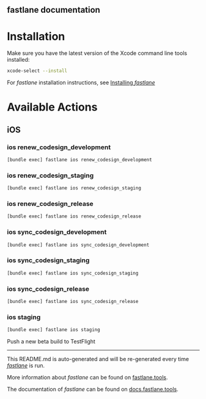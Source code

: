 fastlane documentation
----

# Installation

Make sure you have the latest version of the Xcode command line tools installed:

```sh
xcode-select --install
```

For _fastlane_ installation instructions, see [Installing _fastlane_](https://docs.fastlane.tools/#installing-fastlane)

# Available Actions

## iOS

### ios renew_codesign_development

```sh
[bundle exec] fastlane ios renew_codesign_development
```



### ios renew_codesign_staging

```sh
[bundle exec] fastlane ios renew_codesign_staging
```



### ios renew_codesign_release

```sh
[bundle exec] fastlane ios renew_codesign_release
```



### ios sync_codesign_development

```sh
[bundle exec] fastlane ios sync_codesign_development
```



### ios sync_codesign_staging

```sh
[bundle exec] fastlane ios sync_codesign_staging
```



### ios sync_codesign_release

```sh
[bundle exec] fastlane ios sync_codesign_release
```



### ios staging

```sh
[bundle exec] fastlane ios staging
```

Push a new beta build to TestFlight

----

This README.md is auto-generated and will be re-generated every time [_fastlane_](https://fastlane.tools) is run.

More information about _fastlane_ can be found on [fastlane.tools](https://fastlane.tools).

The documentation of _fastlane_ can be found on [docs.fastlane.tools](https://docs.fastlane.tools).

